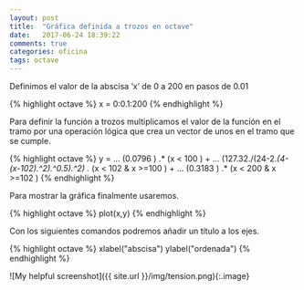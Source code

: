 ```yaml
---
layout: post
title:  "Gráfica definida a trozos en octave"
date:   2017-06-24 18:39:22
comments: true
categories: oficina
tags: octave
---
```


Definimos el valor de la abscisa ‘x’ de 0 a 200 en pasos de 0.01

{% highlight octave %}
x = 0:0.1:200
{% endhighlight %}

Para definir la función a trozos multiplicamos el valor de la función en el tramo por una operación lógica que crea un vector de unos en el tramo que se cumple.

{% highlight octave %}
y = ...
  (0.0796                                ) .* (x < 100           ) + ...
  (127.32./(24-2.*(4-(x-102).^2).^0.5).^2) .* (x < 102 & x >=100 ) + ...
  (0.3183                                ) .* (x < 200 & x >=102 ) 
  {% endhighlight %}

Para mostrar la gráfica finalmente usaremos.

{% highlight octave %}
plot(x,y)
{% endhighlight %}

Con los siguientes comandos podremos añadir un título a los ejes.

{% highlight octave %}
xlabel("abscisa")
ylabel("ordenada")
{% endhighlight %}

![My helpful screenshot]({{ site.url }}/img/tension.png){:.image}
